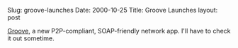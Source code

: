 Slug: groove-launches
Date: 2000-10-25
Title: Groove Launches
layout: post

<a href="http://www.groove.net/">Groove</a>, a new P2P-compliant, SOAP-friendly network app. I&#39;ll have to check it out sometime.
